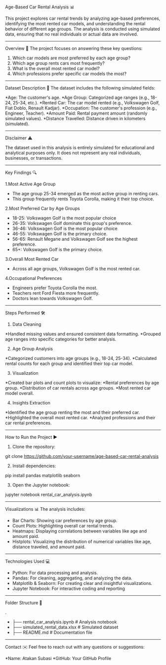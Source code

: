 Age-Based Car Rental Analysis 📊

This project explores car rental trends by analyzing age-based preferences, identifying the most rented car models, and understanding the rental behavior of different age groups. The analysis is conducted using simulated data, ensuring that no real individuals or actual data are involved.

--------------------------------------

Overview 🧾
The project focuses on answering these key questions:

  1. Which car models are most preferred by each age group?
  2. Which age group rents cars most frequently?
  3. What is the overall most rented car model?
  4. Which professions prefer specific car models the most?

--------------------------------------

Dataset Description 📂
The dataset includes the following simulated fields:

 *Age: The customer's age.
 *Age Group: Categorized age ranges (e.g., 18-24, 25-34, etc.).
 *Rented Car: The car model rented (e.g., Volkswagen Golf, Fiat Doblo, Renault Kadjar).
 *Occupation: The customer's profession (e.g., Engineer, Teacher).
 *Amount Paid: Rental payment amount (randomly simulated values).
 *Distance Travelled: Distance driven in kilometers (simulated).
 
--------------------------------------

Disclaimer ⚠️

The dataset used in this analysis is entirely simulated for educational and analytical purposes only. It does not represent any real individuals, businesses, or transactions.
 
--------------------------------------

Key Findings 🔍

 1.Most Active Age Group

  * The age group 25-34 emerged as the most active group in renting cars.
  * This group frequently rents Toyota Corolla, making it their top choice.
    
 2.Most Preferred Car by Age Groups

  * 18-25: Volkswagen Golf is the most popular choice
  * 26-35: Volkswagen Golf dominate this group's preference.
  * 36-46: Volkswagen Golf is the most popular choice
  * 46-55: Volkswagen Golf is the primary choice.
  * 56-65: Renault Megane and Volkswagen Golf see the highest preference.
  * 65+: Volkswagen Golf is the primary choice.
   
 3.Overall Most Rented Car

  * Across all age groups, Volkswagen Golf is the most rented car.

 4.Occupational Preferences

  * Engineers prefer Toyota Corolla the most.
  * Teachers rent Ford Fiesta more frequently.
  * Doctors lean towards Volkswagen Golf.
 
--------------------------------------

Steps Performed 🛠️

 1. Data Cleaning
    
  *Handled missing values and ensured consistent data formatting.
  *Grouped age ranges into specific categories for better analysis.

 2. Age Group Analysis
    
  *Categorized customers into age groups (e.g., 18-24, 25-34).
  *Calculated rental counts for each group and identified their top car model.

 3. Visualization
    
  *Created bar plots and count plots to visualize:
  *Rental preferences by age group.
  *Distribution of car rentals across age groups.
  *Most rented car model overall.

 4. Insights Extraction
    
  *Identified the age group renting the most and their preferred car.
  *Highlighted the overall most rented car.
  *Analyzed professions and their car rental preferences.
 
--------------------------------------

How to Run the Project ▶️

1. Clone the repository:

git clone https://github.com/your-username/age-based-car-rental-analysis

2. Install dependencies:

pip install pandas matplotlib seaborn

3. Open the Jupyter notebook:

jupyter notebook rental_car_analysis.ipynb

--------------------------------------

Visualizations 📊
The analysis includes:

  * Bar Charts: Showing car preferences by age group.
  * Count Plots: Highlighting overall car rental trends.
  * Heatmaps: Displaying correlations between variables like age and amount paid.
  * Histplots: Visualizing the distribution of numerical variables like age, distance traveled, and amount paid.

--------------------------------------

Technologies Used 💻

  * Python: For data processing and analysis.
  * Pandas: For cleaning, aggregating, and analyzing the data.
  * Matplotlib & Seaborn: For creating clear and insightful visualizations.
  * Jupyter Notebook: For interactive coding and reporting

--------------------------------------

Folder Structure 📂

.
* ├── rental_car_analysis.ipynb   # Analysis notebook
* ├── simulated_rental_data.xlsx  # Simulated dataset
* ├── README.md                   # Documentation file

--------------------------------------

Contact ✉️
Feel free to reach out with any questions or suggestions:

*Name: Atakan Subasi
*GitHub: Your GitHub Profile

